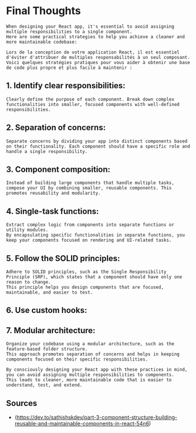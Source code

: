  # Final Thoughts #
    When designing your React app, it's essential to avoid assigning multiple responsibilities to a single component. 
    Here are some practical strategies to help you achieve a cleaner and more maintainable codebase:

    Lors de la conception de votre application React, il est essentiel d'éviter d'attribuer de multiples responsabilités à un seul composant. 
    Voici quelques stratégies pratiques pour vous aider à obtenir une base de code plus propre et plus facile à maintenir :

## 1. Identify clear responsibilities: ##

    Clearly define the purpose of each component. Break down complex functionalities into smaller, focused components with well-defined responsibilities.

## 2. Separation of concerns: ##

    Separate concerns by dividing your app into distinct components based on their functionality. Each component should have a specific role and handle a single responsibility.

## 3. Component composition: ##

    Instead of building large components that handle multiple tasks, compose your UI by combining smaller, reusable components. This promotes reusability and modularity.

## 4. Single-task functions: ##

    Extract complex logic from components into separate functions or utility modules. 
    By encapsulating specific functionalities in separate functions, you keep your components focused on rendering and UI-related tasks.

## 5. Follow the SOLID principles: ##

    Adhere to SOLID principles, such as the Single Responsibility Principle (SRP), which states that a component should have only one reason to change. 
    This principle helps you design components that are focused, maintainable, and easier to test.

## 6. Use custom hooks: ##


## 7. Modular architecture: ##
    Organize your codebase using a modular architecture, such as the feature-based folder structure. 
    This approach promotes separation of concerns and helps in keeping components focused on their specific responsibilities.

    By consciously designing your React app with these practices in mind, you can avoid assigning multiple responsibilities to components. 
    This leads to cleaner, more maintainable code that is easier to understand, test, and extend.
  
## Sources

- (https://dev.to/sathishskdev/part-3-component-structure-building-reusable-and-maintainable-components-in-react-54n6)